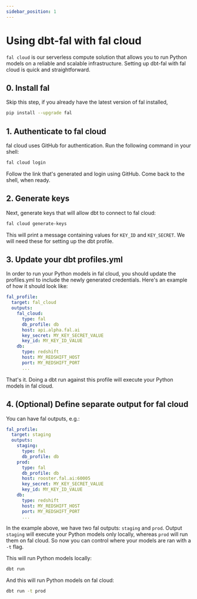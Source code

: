 ```yaml
---
sidebar_position: 1
---
```


# Using dbt-fal with fal cloud

`fal cloud` is our serverless compute solution that allows you to run Python models on a reliable and scalable infrastructure. Setting up dbt-fal with fal cloud is quick and straightforward.

## 0. Install fal

Skip this step, if you already have the latest version of fal installed,

```bash
pip install --upgrade fal
```

## 1. Authenticate to fal cloud

fal cloud uses GitHub for authentication. Run the following command in your shell:

```bash
fal cloud login
```

Follow the link that's generated and login using GitHub. Come back to the shell, when ready.

## 2. Generate keys

Next, generate keys that will allow dbt to connect to fal cloud:

```bash
fal cloud generate-keys
```

This will print a message containing values for `KEY_ID` and `KEY_SECRET`. We will need these for setting up the dbt profile.

## 3. Update your dbt profiles.yml

In order to run your Python models in fal cloud, you should update the profiles.yml to include the newly generated credentials. Here's an example of how it should look like:

```yaml
fal_profile:
  target: fal_cloud
  outputs:
    fal_cloud:
      type: fal
      db_profile: db
      host: api.alpha.fal.ai
      key_secret: MY_KEY_SECRET_VALUE
      key_id: MY_KEY_ID_VALUE
    db:
      type: redshift
      host: MY_REDSHIFT_HOST
      port: MY_REDSHIFT_PORT
      ...
```

That's it. Doing a dbt run against this profile will execute your Python models in fal cloud.

## 4. (Optional) Define separate output for fal cloud

You can have fal outputs, e.g.:

```yaml
fal_profile:
  target: staging
  outputs:
    staging:
      type: fal
      db_profile: db
    prod:
      type: fal
      db_profile: db
      host: rooster.fal.ai:60005
      key_secret: MY_KEY_SECRET_VALUE
      key_id: MY_KEY_ID_VALUE
    db:
      type: redshift
      host: MY_REDSHIFT_HOST
      port: MY_REDSHIFT_PORT
      ...
```

In the example above, we have two fal outputs: `staging` and `prod`. Output `staging` will execute your Python models only locally, whereas `prod` will run them on fal cloud. So now you can control where your models are ran with a `-t` flag.

This will run Python models locally:

```bash
dbt run
```

And this will run Python models on fal cloud:

```bash
dbt run -t prod
```
